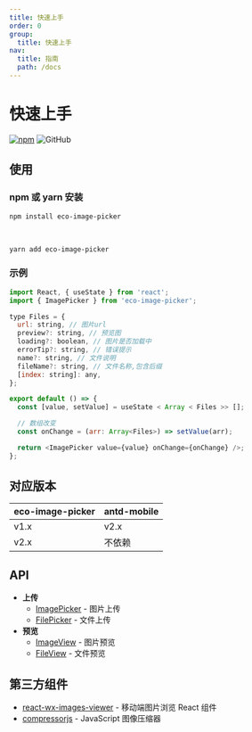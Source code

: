 ```yaml
---
title: 快速上手
order: 0
group:
  title: 快速上手
nav:
  title: 指南
  path: /docs
---
```


# 快速上手

[![npm][npm]][npm-url]
![GitHub](https://shopmushi.com/configFile/assets/mit.svg)

## 使用

### npm 或 yarn 安装

```shell
npm install eco-image-picker
```

<br />

```shell
yarn add eco-image-picker
```

### 示例

```javascript
import React, { useState } from 'react';
import { ImagePicker } from 'eco-image-picker';

type Files = {
  url: string, // 图片url
  preview?: string, // 预览图
  loading?: boolean, // 图片是否加载中
  errorTip?: string, // 错误提示
  name?: string, // 文件说明
  fileName?: string, // 文件名称,包含后缀
  [index: string]: any,
};

export default () => {
  const [value, setValue] = useState < Array < Files >> [];

  // 数组改变
  const onChange = (arr: Array<Files>) => setValue(arr);

  return <ImagePicker value={value} onChange={onChange} />;
};
```

## 对应版本

| eco-image-picker | antd-mobile |
| ---------------- | ----------- |
| v1.x             | v2.x        |
| v2.x             | 不依赖      |

## API

- **上传**
  - [ImagePicker] - 图片上传
  - [FilePicker] - 文件上传
- **预览**
  - [ImageView] - 图片预览
  - [FileView] - 文件预览

## 第三方组件

- [react-wx-images-viewer] - 移动端图片浏览 React 组件
- [compressorjs] - JavaScript 图像压缩器

[npm]: https://img.shields.io/npm/v/eco-image-picker.svg
[npm-url]: https://www.npmjs.com/package/eco-image-picker
[imagepicker]: /components/image-picker
[filepicker]: /components/file-picker
[imageview]: /components/image-view
[fileview]: /components/file-view
[react-wx-images-viewer]: https://www.npmjs.com/package/react-wx-images-viewer
[compressorjs]: https://www.npmjs.com/package/compressorjs
